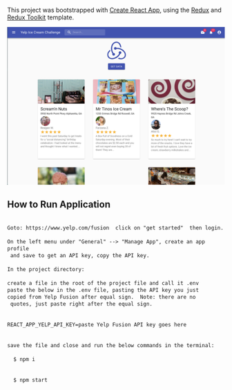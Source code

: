 This project was bootstrapped with [Create React App](https://github.com/facebook/create-react-app),
using the [Redux](https://redux.js.org/) and [Redux Toolkit](https://redux-toolkit.js.org/) template.

![Screen shot of App](/src/assets/screenShot.png?raw=true "yelp Ice Cream Challenge")

## How to Run Application

```

Goto: https://www.yelp.com/fusion  click on "get started"  then login.

On the left menu under "General" --> "Manage App", create an app profile
 and save to get an API key, copy the API key.

In the project directory:

create a file in the root of the project file and call it .env
paste the below in the .env file, pasting the API key you just
copied from Yelp Fusion after equal sign.  Note: there are no
 quotes, just paste right after the equal sign.


REACT_APP_YELP_API_KEY=paste Yelp Fusion API key goes here


save the file and close and run the below commands in the terminal:

  $ npm i


  $ npm start
```

